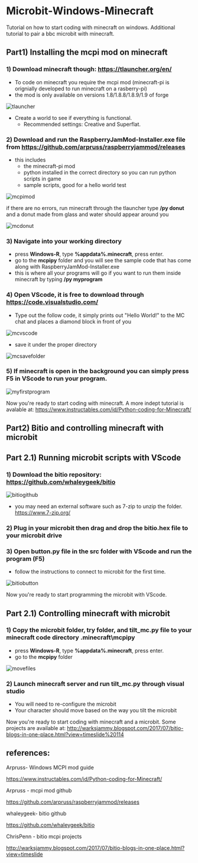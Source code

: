 # Microbit-Windows-Minecraft
Tutorial on how to start coding with minecraft on windows. Additional tutorial to pair a bbc microbit with minecraft.

## Part1) Installing the mcpi mod on minecraft

### 1) Download minecraft though: https://tlauncher.org/en/

- To code on minecraft you require the mcpi mod (minecraft-pi is orignially developed to run minecraft on a rasberry-pi) 
- the mod is only available on versions 1.8/1.8.8/1.8.9/1.9 of forge

![tlauncher](/images/tlauncher.PNG)

- Create a world to see if everything is functional. 
    - Recommended settings: Creative and Superflat.
    
### 2) Download and run the RaspberryJamMod-Installer.exe file from https://github.com/arpruss/raspberryjammod/releases

- this includes 
    - the minecraft-pi mod
    - python installed in the correct directory so you can run python scripts in game
    - sample scripts, good for a hello world test
                
![mcpimod](/images/mcpimod.PNG)

if there are no errors, run minecraft through the tlauncher type **/py donut** and a donut made from glass and water should appear around you

![mcdonut](/images/mcdonut.PNG)

### 3) Navigate into your working directory 

- press **Windows-R**, type **%appdata%\.minecraft**, press enter.      
- go to the **mcpipy** folder and you will see the sample code that has come along with RaspberryJamMod-Installer.exe 
- this is where all your programs will go if you want to run them inside minecraft by typing **/py myprogram**

### 4) Open VScode, it is free to download through https://code.visualstudio.com/

- Type out the follow code, it simply prints out "Hello World!" to the MC chat and places a diamond block in front of you

![mcvscode](/images/mcvscode.PNG)

- save it under the proper directory

![mcsavefolder](/images/mcsavefolder.PNG)

### 5) If minecraft is open in the background you can simply press **F5** in VScode to run your program.

![myfirstprogram](/images/mcfirstprogram.PNG)

Now you're ready to start coding with minecraft. A more indept tutorial is avalable at: 
https://www.instructables.com/id/Python-coding-for-Minecraft/



## Part2) Bitio and controlling minecraft with microbit 
## Part 2.1) Running microbit scripts with VScode
### 1) Download the bitio repository: https://github.com/whaleygeek/bitio

![bitiogithub](/images/bitiogithub.PNG)

- you may need an external software such as 7-zip to unzip the folder. https://www.7-zip.org/

### 2) Plug in your microbit then drag and drop the bitio.hex file to your microbit drive

### 3) Open button.py file in the src folder with VScode and run the program (F5)

- follow the instructions to connect to microbit for the first time.

![bitiobutton](/images/bitiobutton.PNG)

Now you're ready to start programming the microbit with VScode.

## Part 2.1) Controlling minecraft with microbit

### 1) Copy the microbit folder, try folder, and tilt_mc.py file to your minecraft code directory \.minecraft\mcpipy

- press **Windows-R**, type **%appdata%\.minecraft**, press enter.      
- go to the **mcpipy** folder

![movefiles](/images/movefiles.PNG)

### 2) Launch minecraft server and run tilt_mc.py through visual studio

- You will need to re-configure the microbit
- Your character should move based on the way you tilt the microbit

Now you're ready to start coding with minecraft and a microbit. Some projects are available at:
http://warksjammy.blogspot.com/2017/07/bitio-blogs-in-one-place.html?view=timeslide%20114











## references:
Arpruss- Windows MCPI mod guide

https://www.instructables.com/id/Python-coding-for-Minecraft/ 

Arpruss - mcpi mod github

https://github.com/arpruss/raspberryjammod/releases

whaleygeek- bitio github 

https://github.com/whaleygeek/bitio 

ChrisPenn - bitio mcpi projects

http://warksjammy.blogspot.com/2017/07/bitio-blogs-in-one-place.html?view=timeslide

